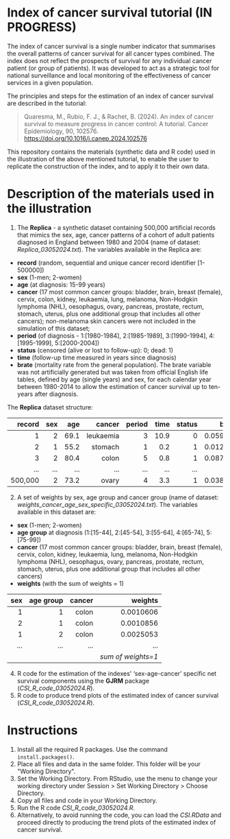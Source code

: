 # Index of cancer survival tutorial (IN PROGRESS)

The index of cancer survival is a single number indicator that summarises the overall patterns of cancer survival for all cancer types combined. The index does not reflect the prospects of survival for any individual cancer patient (or group of patients). It was developed to act as a strategic tool for national surveillance and local monitoring of the effectiveness of cancer services in a given population. 

The principles and steps for the estimation of an index of cancer survival are described in the tutorial:
> Quaresma, M., Rubio, F. J., & Rachet, B. (2024). An index of cancer survival to measure progress in cancer control: A tutorial. Cancer Epidemiology, 90, 102576. https://doi.org/10.1016/j.canep.2024.102576

This repository contains the materials (synthetic data and R code) used in the illustration of the above mentioned tutorial, to enable the user to replicate the construction of the index, and to apply it to their own data. 

# Description of the materials used in the illustration

1. The **Replica** - a synthetic dataset containing 500,000 artificial records that mimics the sex, age, cancer patterns of a cohort of adult patients diagnosed in England between 1980 and 2004 (name of dataset: *Replica_03052024.txt*). The variables available in the Replica are: 
  -	**record** (random, sequential and unique cancer record identifier [1-500000])
  -	**sex** (1-men; 2-women)
  -	**age** (at diagnosis: 15-99 years) 
  -	**cancer** (17 most common cancer groups: bladder, brain, breast (female), cervix, colon, kidney, leukaemia, lung, melanoma, Non-Hodgkin lymphoma (NHL), oesophagus, ovary, pancreas, prostate, rectum, stomach, uterus, plus one additional group that includes all other cancers); non-melanoma skin cancers were not included in the simulation of this dataset; 
  -	**period** (of diagnosis - 1:[1980-1984], 2:[1985-1989], 3:[1990-1994], 4:[1995-1999], 5:[2000-2004])
  -	**status** (censored (alive or lost to follow-up): 0; dead: 1)
  -	**time** (follow-up time measured in years since diagnosis)
  -	**brate** (mortality rate from the general population). The brate variable was not artificially generated but was taken from official English life tables, defined by age (single years) and sex, for each calendar year between 1980-2014 to allow the estimation of cancer survival up to ten-years after diagnosis.

The **Replica** dataset structure:

  | record | sex | age | cancer | period | time | status | brate |
  | ---: | ---: | ---: | ---: | ---: | ---: | ---: | ---: |
  | 1 | 2 | 69.1 | leukaemia | 3 | 10.9 | 0 | 0.059581 |
  | 2 | 1 | 55.2 | stomach | 1 | 0.2 | 1 | 0.012124 |
  | 3 | 2 | 80.4 | colon | 5 | 0.8 | 1 | 0.087427 |
  | ... | ... | ... | ... | ... | ... | ... | ... |
  | 500,000 | 2 | 73.2 | ovary | 4 | 3.3 | 1 | 0.038503|

2. A set of weights by sex, age group and cancer group (name of dataset: *weights_cancer_age_sex_specific_03052024.txt*). The variables available in this dataset are:
  - **sex** (1-men; 2-women)
  - **age group** at diagnosis (1:[15-44], 2:[45-54], 3:[55-64], 4:[65-74], 5:[75-99])
  - **cancer** (17 most common cancer groups: bladder, brain, breast (female), cervix, colon, kidney, leukaemia, lung, melanoma, Non-Hodgkin lymphoma (NHL), oesophagus, ovary, pancreas, prostate, rectum, stomach, uterus, plus one additional group that includes all other cancers)
  - **weights** (with the sum of weights = 1)

  | sex | age group | cancer | weights | 
  | ---: | ---: | ---: | ---: | 
  | 1 | 1 | colon | 0.0010606 | 
  | 2 | 1 | colon | 0.0010856 | 
  | 1 | 2 | colon | 0.0025053 | 
  | ... | ... | ... | ... | 
  |  | | | *sum of weights=1* | 

4. R code for the estimation of the indexes' ‘sex-age-cancer’ specific net survival components using the **GJRM** package (*CSI_R_code_03052024.R*).
5. R code to produce trend plots of the estimated index of cancer survival (*CSI_R_code_03052024.R*).

# Instructions

1. Install all the required R packages. Use the command `install.packages()`.
2. Place all files and data in the same folder. This folder will be your "Working Directory".
3. Set the Working Directory. From RStudio, use the menu to change your working directory under Session > Set Working Directory > Choose Directory.
4. Copy all files and code in your Working Directory.
5. Run the R code *CSI_R_code_03052024.R*.
6. Alternatively, to avoid running the code, you can load the *CSI.RData* and proceed directly to producing the trend plots of the estimated index of cancer survival.
